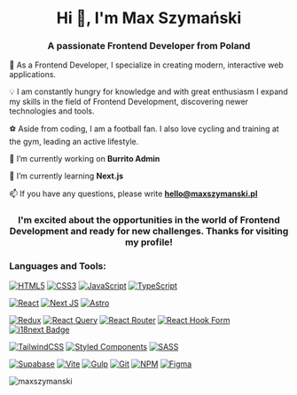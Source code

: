 <h1 align="center">Hi 👋, I'm Max Szymański</h1>
<h3 align="center">A passionate Frontend Developer from Poland</h3>





🚀 As a Frontend Developer, I specialize in creating modern, interactive web applications. 
  
💡 I am constantly hungry for knowledge and with great enthusiasm I expand my skills in the field of Frontend Development, discovering newer technologies and tools.
  
⚽ Aside from coding, I am a football fan. I also love cycling and training at the gym, leading an active lifestyle.
  
🔭 I’m currently working on **Burrito Admin**
  
🌱 I’m currently learning **Next.js**
  
📫 If you have any questions, please write **hello@maxszymanski.pl**
  


<h3 align="center"> I'm excited about the opportunities in the world of Frontend Development and ready for new challenges. Thanks for visiting my profile!</h3>
 





<h3 align="left">Languages and Tools:</h3>

[![HTML5](https://img.shields.io/badge/html5-%23E34F26.svg?style=for-the-badge&logo=html5&logoColor=white)](https://www.w3schools.com/html/) [![CSS3](https://img.shields.io/badge/css3-%231572B6.svg?style=for-the-badge&logo=css3&logoColor=white)](https://www.w3schools.com/css/) [![JavaScript](https://img.shields.io/badge/javascript-%23323330.svg?style=for-the-badge&logo=javascript&logoColor=%23F7DF1E)](https://developer.mozilla.org/en-US/docs/Web/JavaScript) [![TypeScript](https://img.shields.io/badge/typescript-%23007ACC.svg?style=for-the-badge&logo=typescript&logoColor=white)](https://www.typescriptlang.org/)

[![React](https://img.shields.io/badge/react-%2320232a.svg?style=for-the-badge&logo=react&logoColor=%2361DAFB)](https://react.dev) [![Next JS](https://img.shields.io/badge/Next-black?style=for-the-badge&logo=next.js&logoColor=white)](https://nextjs.org/) [![Astro](https://img.shields.io/badge/astro-%232C2052.svg?style=for-the-badge&logo=astro&logoColor=white)](https://astro.build/)

[![Redux](https://img.shields.io/badge/redux-%23593d88.svg?style=for-the-badge&logo=redux&logoColor=white)](https://redux.js.org/) [![React Query](https://img.shields.io/badge/-React%20Query-FF4154?style=for-the-badge&logo=react%20query&logoColor=white)](https://tanstack.com/query/latest) [![React Router](https://img.shields.io/badge/React_Router-CA4245?style=for-the-badge&logo=react-router&logoColor=white)](https://reactrouter.com/en/main) [![React Hook Form](https://img.shields.io/badge/React%20Hook%20Form-%23EC5990.svg?style=for-the-badge&logo=reacthookform&logoColor=white)](https://react-hook-form.com/) [![i18next Badge](https://img.shields.io/badge/i18next-26A69A?logo=i18next&logoColor=fff&style=for-the-badge)](https://www.i18next.com/)

[![TailwindCSS](https://img.shields.io/badge/tailwindcss-%2338B2AC.svg?style=for-the-badge&logo=tailwind-css&logoColor=white)](https://tailwindcss.com/) [![Styled Components](https://img.shields.io/badge/styled--components-DB7093?style=for-the-badge&logo=styled-components&logoColor=white)](https://styled-components.com/) [![SASS](https://img.shields.io/badge/SASS-hotpink.svg?style=for-the-badge&logo=SASS&logoColor=white)](https://sass-lang.com)

[![Supabase](https://img.shields.io/badge/Supabase-3ECF8E?style=for-the-badge&logo=supabase&logoColor=white)](https://supabase.com/) [![Vite](https://img.shields.io/badge/vite-%23646CFF.svg?style=for-the-badge&logo=vite&logoColor=white)](https://vitejs.dev/) [![Gulp](https://img.shields.io/badge/GULP-%23CF4647.svg?style=for-the-badge&logo=gulp&logoColor=white)](https://gulpjs.com) [![Git](https://img.shields.io/badge/git-%23F05033.svg?style=for-the-badge&logo=git&logoColor=white)](https://git-scm.com/) [![NPM](https://img.shields.io/badge/NPM-%23CB3837.svg?style=for-the-badge&logo=npm&logoColor=white)](https://npmjs.com) [![Figma](https://img.shields.io/badge/figma-%23F24E1E.svg?style=for-the-badge&logo=figma&logoColor=white)](https://www.figma.com/)




<p><img align="center" src="https://github-readme-streak-stats.herokuapp.com/?user=maxszymanski&" alt="maxszymanski" /></p>

